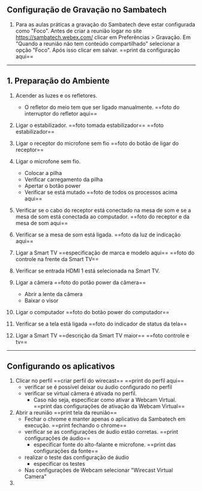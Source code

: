 ## Configuração de Gravação no Sambatech

1. Para as aulas práticas a gravação do Sambatech deve estar configurada como "Foco". Antes de criar a reunião logar no site https://sambatech.webex.com/ clicar em Preferências > Gravação. Em "Quando a reunião não tem conteúdo compartilhado" selecionar a opção "Foco". Após isso clicar em salvar.
==print da configuração aqui==
***
## 1. Preparação do Ambiente
1. Acender as luzes e os refletores.
    * O refletor do meio tem que ser ligado manualmente.
    ==foto do interruptor do refletor aqui==
2. Ligar o estabilizador.
    ==foto tomada estabilizador==
	==foto estabilizador==
4. Ligar o receptor do microfone sem fio
   ==foto do botão de ligar do receptor==
4. Ligar o microfone sem fio.
    * Colocar a pilha
    * Verificar carregamento da pilha
    * Apertar o botão power
    * Verificar se está mutado
    ==foto de todos os processos acima aqui==
5. Verificar se o cabo do receptor está conectado na mesa de som e se a mesa de som está conectada ao computador.
    ==foto do receptor e da mesa de som aqui==
6. Verificar se a mesa de som está ligada. 
    ==foto da luz de indicação aqui==
7. Ligar a Smart TV ==especificação de marca e modelo aqui==
	==foto do controle na frente da Smart TV==

8. Verificar se entrada HDMI 1 está selecionada na Smart TV.
	
9. Ligar a câmera
    ==foto do potão power da câmera==
	* Abrir a lente da câmera
	* Baixar o visor
10. Ligar o computador
   ==foto do botão power do computador==
   
11. Verificar se a tela está ligada
   ==foto do indicador de status da tela==
   
12. Ligar a Smart TV ==descrição da Smart TV maior==
   ==foto controle e tv==
  *** 
## Configurando os aplicativos

1. Clicar no perfil ==criar perfil do wirecast==
    ==print do perfil aqui==
    * verificar se é possível deixar ou áudio configurado no perfil
    * verificar se virtual câmera é ativada no perfil.
        * Caso não seja, especificar como ativar a Webcam Virtual.
        ==print das configurações de ativação da Webcam Virtual==
2. Abrir a reunião
   ==print tela da reunião==
   * Fechar o chrome e manter apenas o aplicativo da Sambatech em execução.
   ==print fechando o chrome==
   * verificar se as configurações de áudio estão corretas.
   ==print configurações de áudio==
       * especificar fonte do alto-falante e microfone.
       ==print das configurações da fonte==
   * realizar o teste das configuração de áudio 
       * especificar os testes 
   * Nas configurações de Webcam selecionar "Wirecast Virtual Camera"
3. 
		

    
